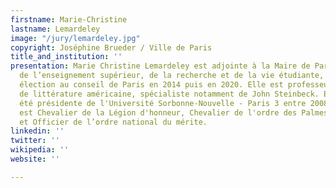```yaml
---
firstname: Marie-Christine
lastname: Lemardeley
image: "/jury/lemardeley.jpg"
copyright: Joséphine Brueder / Ville de Paris
title_and_institution: ''
presentation: Marie Christine Lemardeley est adjointe à la Maire de Paris, chargée
  de l’enseignement supérieur, de la recherche et de la vie étudiante, depuis son
  élection au conseil de Paris en 2014 puis en 2020. Elle est professeure émérite
  de littérature américaine, spécialiste notamment de John Steinbeck. Elle a également
  été présidente de l'Université Sorbonne-Nouvelle - Paris 3 entre 2008 et 2014. Elle
  est Chevalier de la Légion d'honneur, Chevalier de l'ordre des Palmes académiques
  et Officier de l’ordre national du mérite.
linkedin: ''
twitter: ''
wikipedia: ''
website: ''

---
```

